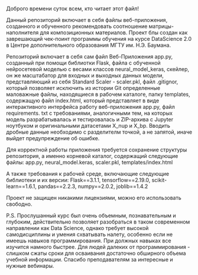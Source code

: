 Доброго времени суток всем, кто читает этот файл!

Данный репозиторий включает в себя файлы веб-приложения, созданного и обученного рекомендовать соотношение 
матрицы-наполнителя для композиционных материалов. Проект блы создан как заврешающий чек-поинт программы обучения
на курсе DataScience 2.0 в Центре дополнительного образования МГТУ им. Н.Э. Баумана.

Репозиторий включает в себя сам файл Веб-Приложения app.py, созданный при помощи библиотки Flask, файла с обученной 
нейросетевой моделью с весами классов neural_model_keras, скейлер, он же масштабатор для входных и выходных данных модели,
представляющий из себя Standard Scaler - scaler.pkl, файл .gitignor, который позволяет исключить из истории Git 
определенные маловажные файлы, находящиеся в рабочем каталоге, папку templates, содержащую файл index.html, который представляет
в виде интерактивного интерфейса работу веб-приложения app.py, файл requirements. txt с требованиями, аналогичными тем, на которых модель 
разрабатывалась и тестировалась и ZIP-архива с Jupyter ноутбуком и оригинальными датасетами X_nup и X_bp. Вводить дробные данные необходимо 
с разделителм точкой, а не запятой, иначе выйдет предупреждение об ошибке.

Для корректной работы приложения требуется сохранение структуры репозитория, а именно корневой каталог, содержащий следующие файлы:
app.py,
neural_model.keras,
scaler.pkl,
templates/index.html

А также требования к рабочей среде, включающие следующие библиотеки и их версии:
Flask==3.1.1,
tensorflow==2.19.0,
scikit-learn==1.6.1,
pandas==2.2.3,
numpy==2.0.2,
joblib==1.4.2

Проект не защищен никакими лицензиями, можно его использовать свободно.

P.S. Прослушанный курс был очень объемным, познавательным и глубоким, действительно позволяет разобраться в таком современном направлении
как Data Science, однако требует высокой самодисциплины и умения схватывать налету, особенно если не имеешь навыков программирования. 
При должных навыках все изучится намного быстрее. Для людей далеких от программирования - слишком сжаты сроки для осваивания достаточно обширного
объема учебной информации. Спасибо преподавателям за интересные и нужные вебинары.
